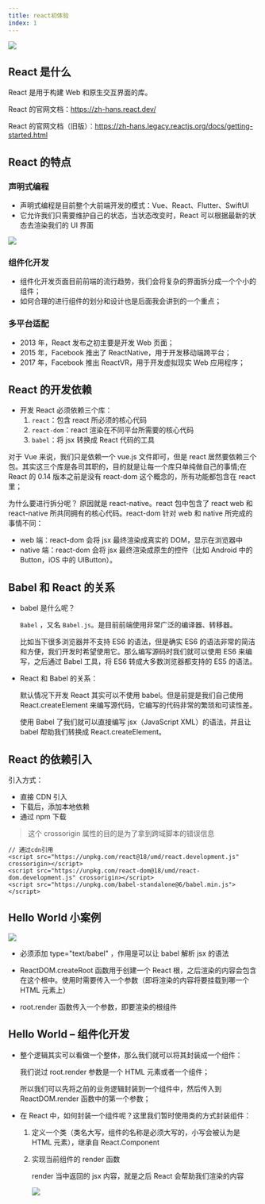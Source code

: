 ```yaml
---
title: react初体验
index: 1
---
```


![](../../../images/WEB/react/Snipaste_1.png)

## React 是什么

React 是用于构建 Web 和原生交互界面的库。

React 的官网文档：https://zh-hans.react.dev/

React 的官网文档（旧版）：https://zh-hans.legacy.reactjs.org/docs/getting-started.html

## React 的特点

### 声明式编程

- 声明式编程是目前整个大前端开发的模式：Vue、React、Flutter、SwiftUI
- 它允许我们只需要维护自己的状态，当状态改变时，React 可以根据最新的状态去渲染我们的 UI 界面

![](../../../images/WEB/react/Snipaste_2.png)

### 组件化开发

- 组件化开发页面目前前端的流行趋势，我们会将复杂的界面拆分成一个个小的组件；
- 如何合理的进行组件的划分和设计也是后面我会讲到的一个重点；

### 多平台适配

- 2013 年，React 发布之初主要是开发 Web 页面；
- 2015 年，Facebook 推出了 ReactNative，用于开发移动端跨平台；
- 2017 年，Facebook 推出 ReactVR，用于开发虚拟现实 Web 应用程序；

## React 的开发依赖

- 开发 React 必须依赖三个库：
  1. `react`：包含 react 所必须的核心代码
  2. `react-dom`：react 渲染在不同平台所需要的核心代码
  3. `babel`：将 jsx 转换成 React 代码的工具

对于 Vue 来说，我们只是依赖一个 vue.js 文件即可，但是 react 居然要依赖三个包。其实这三个库是各司其职的，目的就是让每一个库只单纯做自己的事情;在 React 的 0.14 版本之前是没有 react-dom 这个概念的，所有功能都包含在 react 里；

为什么要进行拆分呢？
原因就是 react-native。react 包中包含了 react web 和 react-native 所共同拥有的核心代码。react-dom 针对 web 和 native 所完成的事情不同：

- web 端：react-dom 会将 jsx 最终渲染成真实的 DOM，显示在浏览器中
- native 端：react-dom 会将 jsx 最终渲染成原生的控件（比如 Android 中的 Button，iOS 中的 UIButton）。

## Babel 和 React 的关系

- babel 是什么呢？

  `Babel` ，又名 `Babel.js`。是目前前端使用非常广泛的编译器、转移器。

  比如当下很多浏览器并不支持 ES6 的语法，但是确实 ES6 的语法非常的简洁和方便，我们开发时希望使用它。那么编写源码时我们就可以使用 ES6 来编写，之后通过 Babel 工具，将 ES6 转成大多数浏览器都支持的 ES5 的语法。

- React 和 Babel 的关系：

  默认情况下开发 React 其实可以不使用 babel。但是前提是我们自己使用 React.createElement 来编写源代码，它编写的代码非常的繁琐和可读性差。

  使用 Babel 了我们就可以直接编写 jsx（JavaScript XML）的语法，并且让 babel 帮助我们转换成 React.createElement。

## React 的依赖引入

引入方式：

- 直接 CDN 引入
- 下载后，添加本地依赖
- 通过 npm 下载

> 这个 crossorigin 属性的目的是为了拿到跨域脚本的错误信息

```tsx
// 通过cdn引用
<script src="https://unpkg.com/react@18/umd/react.development.js" crossorigin></script>
<script src="https://unpkg.com/react-dom@18/umd/react-dom.development.js" crossorigin></script>
<script src="https://unpkg.com/babel-standalone@6/babel.min.js"></script>
```

## Hello World 小案例

![](../../../../images/WEB/react/Snipaste_3.png)

- 必须添加 type="text/babel" ，作用是可以让 babel 解析 jsx 的语法

- ReactDOM.createRoot 函数用于创建一个 React 根，之后渲染的内容会包含在这个根中。使用时需要传入一个参数（即将渲染的内容将要挂载到哪一个 HTML 元素上）

- root.render 函数传入一个参数，即要渲染的根组件

## Hello World – 组件化开发

- 整个逻辑其实可以看做一个整体，那么我们就可以将其封装成一个组件：

  我们说过 root.render 参数是一个 HTML 元素或者一个组件；

  所以我们可以先将之前的业务逻辑封装到一个组件中，然后传入到 ReactDOM.render 函数中的第一个参数；

- 在 React 中，如何封装一个组件呢？这里我们暂时使用类的方式封装组件：

  1. 定义一个类（类名大写，组件的名称是必须大写的，小写会被认为是 HTML 元素），继承自 React.Component
  2. 实现当前组件的 render 函数

     render 当中返回的 jsx 内容，就是之后 React 会帮助我们渲染的内容

     ![](../../../../images/WEB/react/Snipaste_4.png)
